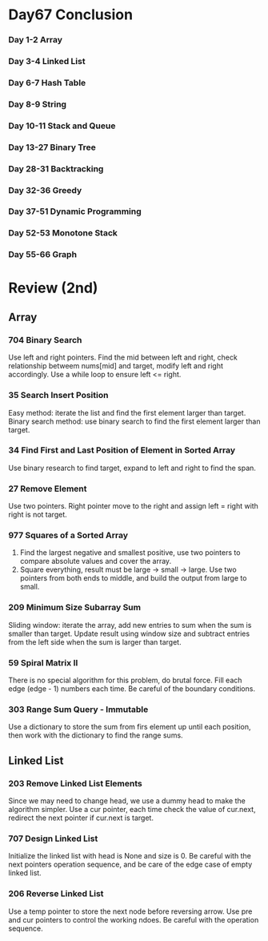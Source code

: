 # Day67 Conclusion

### Day 1-2 Array
### Day 3-4 Linked List
### Day 6-7 Hash Table
### Day 8-9 String
### Day 10-11 Stack and Queue
### Day 13-27 Binary Tree
### Day 28-31 Backtracking
### Day 32-36 Greedy
### Day 37-51 Dynamic Programming
### Day 52-53 Monotone Stack
### Day 55-66 Graph

# Review (2nd)

## Array

### 704 Binary Search
Use left and right pointers. Find the mid between left and right, check relationship betweem nums[mid] and target, modify left and right accordingly. Use a while loop to ensure left <= right.  

### 35 Search Insert Position
Easy method: iterate the list and find the first element larger than target.  
Binary search method: use binary search to find the first element larger than target.  

### 34 Find First and Last Position of Element in Sorted Array
Use binary research to find target, expand to left and right to find the span.  

### 27 Remove Element
Use two pointers. Right pointer move to the right and assign left = right with right is not target.  

### 977 Squares of a Sorted Array
1. Find the largest negative and smallest positive, use two pointers to compare absolute values and cover the array.  
2. Square everything, result must be large -> small -> large. Use two pointers from both ends to middle, and build the output from large to small.  

### 209 Minimum Size Subarray Sum
Sliding window: iterate the array, add new entries to sum when the sum is smaller than target. Update result using window size and subtract entries from the left side when the sum is larger than target.  

### 59 Spiral Matrix II
There is no special algorithm for this problem, do brutal force. Fill each edge (edge - 1) numbers each time. Be careful of the boundary conditions.  

### 303 Range Sum Query - Immutable
Use a dictionary to store the sum from firs element up until each position, then work with the dictionary to find the range sums.  

## Linked List

### 203 Remove Linked List Elements
Since we may need to change head, we use a dummy head to make the algorithm simpler. Use a cur pointer, each time check the value of cur.next, redirect the next pointer if cur.next is target.  

### 707 Design Linked List
Initialize the linked list with head is None and size is 0. Be careful with the next pointers operation sequence, and be care of the edge case of empty linked list.  

### 206 Reverse Linked List
Use a temp pointer to store the next node before reversing arrow. Use pre and cur pointers to control the working ndoes. Be careful with the operation sequence.  

